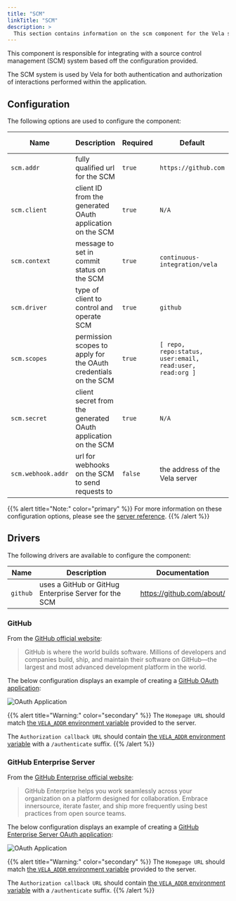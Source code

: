 ```yaml
---
title: "SCM"
linkTitle: "SCM"
description: >
  This section contains information on the scm component for the Vela server.
---
```


This component is responsible for integrating with a source control management (SCM) system based off the configuration provided.

The SCM system is used by Vela for both authentication and authorization of interactions performed within the application.

## Configuration

The following options are used to configure the component:

| Name               | Description                                                     | Required | Default                                                  | Environment Variables                         |
| ------------------ | --------------------------------------------------------------- | -------- | -------------------------------------------------------- | --------------------------------------------- |
| `scm.addr`         | fully qualified url for the SCM                                 | `true`   | `https://github.com`                                     | `SCM_ADDR`<br>`VELA_SCM_ADDR`                 |
| `scm.client`       | client ID from the generated OAuth application on the SCM       | `true`   | `N/A`                                                    | `SCM_CLIENT`<br>`VELA_SCM_CLIENT`             |
| `scm.context`      | message to set in commit status on the SCM                      | `true`   | `continuous-integration/vela`                            | `SCM_CONTEXT`<br>`VELA_SCM_CONTEXT`           |
| `scm.driver`       | type of client to control and operate SCM                       | `true`   | `github`                                                 | `SCM_DRIVER`<br>`VELA_SCM_DRIVER`             |
| `scm.scopes`       | permission scopes to apply for the OAuth credentials on the SCM | `true`   | `[ repo, repo:status, user:email, read:user, read:org ]` | `SCM_SCOPES`<br>`VELA_SCM_SCOPES`             |
| `scm.secret`       | client secret from the generated OAuth application on the SCM   | `true`   | `N/A`                                                    | `SCM_SECRET`<br>`VELA_SCM_SECRET`             |
| `scm.webhook.addr` | url for webhooks on the SCM to send requests to                 | `false`  | the address of the Vela server                           | `SCM_WEBHOOK_ADDR`<br>`VELA_SCM_WEBHOOK_ADDR` |

{{% alert title="Note:" color="primary" %}}
For more information on these configuration options, please see the [server reference](/docs/administration/server/reference/).
{{% /alert %}}

## Drivers

The following drivers are available to configure the component:

| Name     | Description                                           | Documentation             |
| -------- | ----------------------------------------------------- | ------------------------- |
| `github` | uses a GitHub or GitHug Enterprise Server for the SCM | https://github.com/about/ |

### GitHub

From the [GitHub official website](https://github.com/about/):

> GitHub is where the world builds software. Millions of developers and companies build, ship, and maintain their software on GitHub—the largest and most advanced development platform in the world.

The below configuration displays an example of creating a [GitHub OAuth application](https://docs.github.com/developers/apps/building-oauth-apps/creating-an-oauth-app):

![OAuth Application](/docs/administration/server/github_oauth.png)

{{% alert title="Warning:" color="secondary" %}}
The `Homepage URL` should match [the `VELA_ADDR` environment variable](/docs/administration/server/reference/#vela_addr) provided to the server.

The `Authorization callback URL` should contain [the `VELA_ADDR` environment variable](/docs/administration/server/reference/#vela_addr) with a `/authenticate` suffix.
{{% /alert %}}

### GitHub Enterprise Server

From the [GitHub Enterprise official website](https://github.com/enterprise):

> GitHub Enterprise helps you work seamlessly across your organization on a platform designed for collaboration. Embrace innersource, iterate faster, and ship more frequently using best practices from open source teams.

The below configuration displays an example of creating a [GitHub Enterprise Server OAuth application](https://docs.github.com/enterprise-server@3.3/developers/apps/building-oauth-apps/creating-an-oauth-app):

![OAuth Application](/docs/administration/server/github_enterprise_oauth.png)

{{% alert title="Warning:" color="secondary" %}}
The `Homepage URL` should match [the `VELA_ADDR` environment variable](/docs/administration/server/reference/#vela_addr) provided to the server.

The `Authorization callback URL` should contain [the `VELA_ADDR` environment variable](/docs/administration/server/reference/#vela_addr) with a `/authenticate` suffix.
{{% /alert %}}